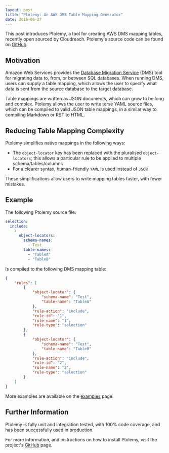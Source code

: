 ```yaml
---
layout: post
title: "Ptolemy: An AWS DMS Table Mapping Generator"
date: 2016-06-27
---
```


This post introduces Ptolemy, a tool for creating AWS DMS mapping tables, recently open sourced by Cloudreach. Ptolemy's source code can be found on [GitHub](https://github.com/cloudreach/ptolemy).


## Motivation

Amazon Web Services provides the [Database Migration Service](https://aws.amazon.com/documentation/dms/) (DMS) tool for migrating data to, from, or between SQL databases. When running DMS, users can supply a table mapping, which allows the user to specify what data is sent from the source database to the target database.

Table mappings are written as JSON documents, which can grow to be long and complex. Ptolemy allows the user to write terse YAML source files, which can be compiled to valid JSON table mappings, in a similar way to compiling Markdown or RST to HTML.


## Reducing Table Mapping Complexity

Ptolemy simplifies native mappings in the following ways:

- The `object-locator` key has been replaced with the pluralised `object-locators`; this allows a particular rule to be applied to multiple schema/tables/columns
- For a clearer syntax, human-friendly `YAML` is used instead of `JSON`

These simplifications allow users to write mapping tables faster, with fewer mistakes.


## Example

The following Ptolemy source file:

~~~yaml
selection:
  include:
    -
      object-locators:
        schema-names:
          - Test
        table-names:
          - "TableA"
          - "TableB"
~~~


Is compiled to the following DMS mapping table:

~~~json
{
    "rules": [
        {
            "object-locator": {
                "schema-name": "Test",
                "table-name": "TableA"
            },
            "rule-action": "include",
            "rule-id": "1",
            "rule-name": "1",
            "rule-type": "selection"
        },
        {
            "object-locator": {
                "schema-name": "Test",
                "table-name": "TableB"
            },
            "rule-action": "include",
            "rule-id": "2",
            "rule-name": "2",
            "rule-type": "selection"
        }
    ]
}
~~~

More examples are available on the [examples](https://github.com/cloudreach/ptolemy/tree/master/examples) page.


## Further Information

Ptolemy is fully unit and integration tested, with 100% code coverage, and has been successfully used in production.

For more information, and instructions on how to install Ptolemy, visit the project's [GitHub](https://github.com/cloudreach/ptolemy) page.
